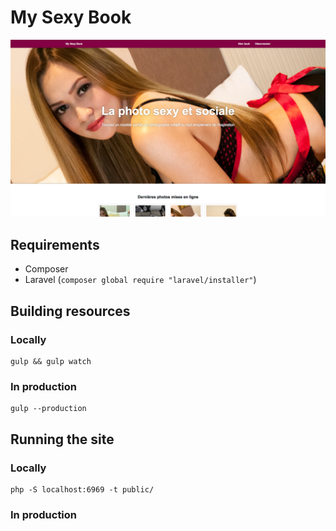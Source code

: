 # My Sexy Book

![Home page — FR](public/assets/img/screenshots/home-desktop.png)

## Requirements

* Composer
* Laravel (`composer global require "laravel/installer"`)

## Building resources

### Locally

```
gulp && gulp watch
```

### In production

```
gulp --production
```

## Running the site

### Locally

```shell
php -S localhost:6969 -t public/
```

### In production

